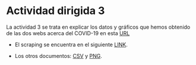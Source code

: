 # Actividad dirigida 3

La actividad 3 se trata en explicar los datos y gráficos que hemos obtenido de las dos webs acerca del COVID-19 en esta [URL](https://covid19api.com/)

- El scraping se encuentra en el siguiente [LINK](https://github.com/nebrijas/Periodismodedatos_juancamilobohorquez/blob/main/api-covid19-pandas.ipynb).

- Los otros documentos: [CSV](https://github.com/nebrijas/Periodismodedatos_juancamilobohorquez/blob/main/api-covid19-pandas-plot.csv) y [PNG](https://github.com/nebrijas/Periodismodedatos_juancamilobohorquez/blob/main/api-covid19-pandas-plot.png).
